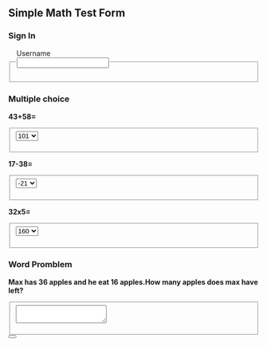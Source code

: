 <!DOCTYPE html>
<html lang="en-us">
    <head>
        <h2>Simple Math Test Form</h2>
        <h3> Sign In</h3>
        <meta charset="UTF-8">
        <meta name="viewport" content="width = device-width, initial-scale=1.0">
        <meta name="author" content="Kira Zamora">
        <meta name="keywords" content="simple math test form, math test, simple math, math test">
        <meta name="desciption" content=" addition, multiplcation, and subtraction math test">
    </head>
</html>
<body>
    <fieldset>
    <legend>
      <form>
         Username</br>
         <input type="text">
      </br>
      </form>
    </legend>
    </fieldset>
</body>
<h3>Multiple choice</h3>
<p>
    <b>43+58=</b>
</p>
<fieldset>
    <form>
        <select>
            <option  selected>101</option>
            <option>105</option>
            <option>100</option>
        </select>
    </form>
</fieldset>
<p>
    <b>17-38=</b>
</p>
<fieldset>
    <form>
        <select>
            <option>21</option>
            <option selected>-21</option>
            <option>27</option>
        </select>
    </form>
</fieldset>
<p>
    <b>32x5=</b>
</p>
<fieldset>
    <form>
        <select>
            <option selected>160</option>
            <option>175</option>
            <option>165</option>
        </select>
    </form>
</fieldset>
<!--end of mulipule choice--!>
<h3>Word Promblem</h3>
<p>
    <b>Max has 36 apples and he eat 16 apples.How many apples does max have left? </b>
</p>
<fieldset>
    <form>
        <textarea rows="2" cols="20">
        </textarea>
    </form>
</fieldset>
<!--end of test--!>
<form>
    <button type="submit"></button>
</form>
